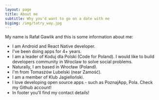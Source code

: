 ```yaml
---
layout: page
title: About me
subtitle: Why you'd want to go on a date with me
bigimg: /img/tatry_way.jpg
---
```


My name is Rafał Gawlik and this is some information about me:

 - I am Android and React Native developer.
 - I've been doing apps for 4+ years.
 - I am a leader of Koduj dla Polski (Code for Poland).  I would like to build developers community in Wroclaw to solve social problems.
 - Naturally, I am based in Wrocław (Poland).
 - I'm from Tomaszów Lubelski (near Zamość).
 - I am a member of Klub Jagielloński.
 - I love developing open source apps - such as PoznajApp, Pola.  Check my Github account!
 - In footer you'll find my contact details!
